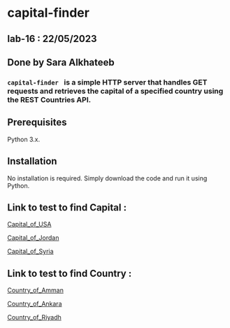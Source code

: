 # capital-finder
## lab-16 : 22/05/2023
## Done by Sara Alkhateeb

### `capital-finder ` is a simple HTTP server that handles GET requests and retrieves the capital of a specified country using the REST Countries API.

## Prerequisites
Python 3.x.

## Installation
No installation is required. Simply download the code and run it using Python.

## Link to test to find Capital :
[Capital_of_USA](https://capital-finder-world-map.vercel.app/api/country?country=USA) 

[Capital_of_Jordan](https://capital-finder-world-map.vercel.app/api/country?country=jordan)


[Capital_of_Syria](https://capital-finder-world-map.vercel.app/api/country?country=syria)

## Link to test to find Country :

[Country_of_Amman](https://capital-finder-world-map.vercel.app/api/capital?capital=amman)

[Country_of_Ankara](https://capital-finder-world-map.vercel.app/api/capital?capital=Ankara)

[Country_of_Riyadh](https://capital-finder-world-map.vercel.app/api/capital?capital=Riyadh)







